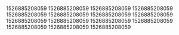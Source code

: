 1526885208059
1526885208059
1526885208059
1526885208059
1526885208059
1526885208059
1526885208059
1526885208059
1526885208059
1526885208059
1526885208059
1526885208059
1526885208059
1526885208059
1526885208059
